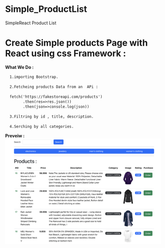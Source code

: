# Simple_ProductList
SimpleReact Product List 
#  Create Simple products Page with React using css Framework :  
**What We Do :**

      1.importing Bootstrap.   
      
      2.Fetcheing products Data from an  APi :

      fetch('https://fakestoreapi.com/products')
            .then(res=>res.json())
            .then(json=>console.log(json))
            
      3.Filtring by id , title, description.
            
      4.Serching by all categories. 
      
**Preveiw :**
![Screenshot](https://github.com/omarignammas/Simple_ProductList/blob/4fbcc4f91679620e1b4bae60ab16d2b8f70a0de0/Screenshot%202024-07-24%20at%2014.03.40.png)
